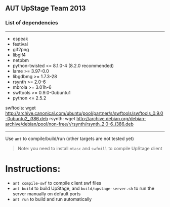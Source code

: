 ## AUT UpStage Team 2013

### List of dependencies

________

- espeak
- festival
- gif2png
- libgif4
- netpbm
- python-twisted <= 8.1.0-4 (8.2.0 recommended)
- lame >= 3.97-0.0
- libgdbmg >= 1.7.3-28
- rsynth >= 2.0-6
- mbrola >= 3.01h-6
- swftools >= 0.9.0-0ubuntu1
- python <= 2.5.2

swftools: wget http://archive.canonical.com/ubuntu/pool/partner/s/swftools/swftools_0.9.0-0ubuntu2_i386.deb
rsynth: wget http://archive.debian.org/debian-archive/debian/pool/non-free/r/rsynth/rsynth_2.0-6_i386.deb

________

Use `ant` to compile/build/run (other targets are not tested yet)
> Note: you need to install `mtasc` and `swfmill` to compile UpStage client

# Instructions:

- `ant compile-swf` to compile client swf files
- `ant build` to build UpStage, and `build/upstage-server.sh` to run the server manually on default ports
- `ant run` to  build and run automatically
